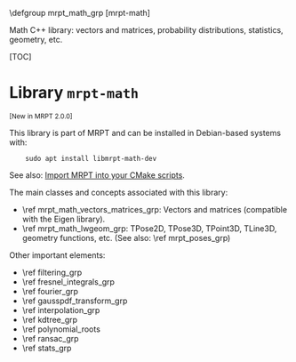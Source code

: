 \defgroup mrpt_math_grp [mrpt-math]

Math C++ library: vectors and matrices, probability distributions, statistics,
geometry, etc.

[TOC]

# Library `mrpt-math`
<small> [New in MRPT 2.0.0] </small>

This library is part of MRPT and can be installed in Debian-based systems with:

		sudo apt install libmrpt-math-dev

See also: [Import MRPT into your CMake scripts](mrpt_from_cmake.html).

The main classes and concepts associated with this library:

 - \ref mrpt_math_vectors_matrices_grp: Vectors and matrices (compatible with
the Eigen library).
 - \ref mrpt_math_lwgeom_grp: TPose2D, TPose3D, TPoint3D, TLine3D, geometry
functions, etc. (See also: \ref mrpt_poses_grp)

Other important elements:
 - \ref filtering_grp
 - \ref fresnel_integrals_grp
 - \ref fourier_grp
 - \ref gausspdf_transform_grp
 - \ref interpolation_grp
 - \ref kdtree_grp
 - \ref polynomial_roots
 - \ref ransac_grp
 - \ref stats_grp
